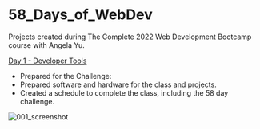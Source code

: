 # 58_Days_of_WebDev
Projects created during The Complete 2022 Web Development Bootcamp course with Angela Yu.


[Day 1 - Developer Tools](https://github.com/Jared-Glenn/58_Days_of_WebDev/tree/main/Days%201-29/001_developer_tools)
* Prepared for the Challenge:
* Prepared software and hardware for the class and projects.
* Created a schedule to complete the class, including the 58 day challenge.

![001_screenshot](https://user-images.githubusercontent.com/38020231/197478878-f54df36b-4886-47e9-bc81-b1d0d8f9a9e8.png)
